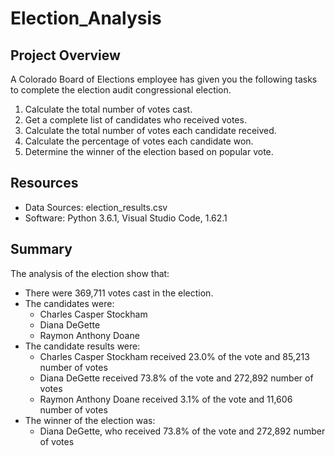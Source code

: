 # Election_Analysis

## Project Overview
A Colorado Board of Elections employee has given you the following tasks to complete the election audit congressional election.

1. Calculate the total number of votes cast.
2. Get a complete list of candidates who received votes.
3. Calculate the total number of votes each candidate received.
4. Calculate the percentage of votes each candidate won.
5. Determine the winner of the election based on popular vote.

## Resources 
- Data Sources: election_results.csv
- Software: Python 3.6.1, Visual Studio Code, 1.62.1

## Summary
The analysis of the election show that:
- There were 369,711 votes cast in the election.
- The candidates were:
  - Charles Casper Stockham
  - Diana DeGette
  - Raymon Anthony Doane
- The candidate results were:
  - Charles Casper Stockham received 23.0% of the vote and 85,213 number of votes
  - Diana DeGette received 73.8% of the vote and 272,892 number of votes 
  - Raymon Anthony Doane received 3.1% of the vote and 11,606 number of votes 
- The winner of the election was:
  - Diana DeGette, who received 73.8% of the vote and 272,892 number of votes
  
